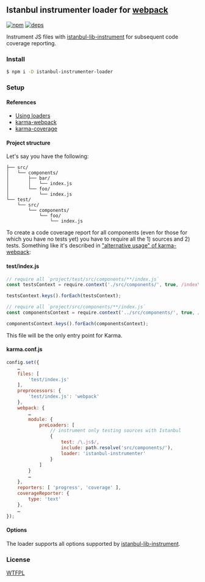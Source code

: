 ## Istanbul instrumenter loader for [webpack](https://webpack.github.io/)

[![npm](http://img.shields.io/npm/v/istanbul-instrumenter-loader.svg?style=flat-square)](https://www.npmjs.org/package/istanbul-instrumenter-loader)
[![deps](http://img.shields.io/david/deepsweet/istanbul-instrumenter-loader.svg?style=flat-square)](https://david-dm.org/deepsweet/istanbul-instrumenter-loader#info=dependencies)

Instrument JS files with [istanbul-lib-instrument](https://github.com/istanbuljs/istanbul-lib-instrument) for subsequent code coverage reporting.

### Install

```sh
$ npm i -D istanbul-instrumenter-loader
```

### Setup

#### References

* [Using loaders](https://webpack.github.io/docs/using-loaders.html)
* [karma-webpack](https://github.com/webpack/karma-webpack#karma-webpack)
* [karma-coverage](https://github.com/karma-runner/karma-coverage#configuration)

#### Project structure

Let's say you have the following:

```
├── src/
│   └── components/
│       ├── bar/
│       │   └── index.js
│       └── foo/
│           └── index.js
└── test/
    └── src/
        └── components/
            └── foo/
                └── index.js
```

To create a code coverage report for all components (even for those for which you have no tests yet) you have to require all the 1) sources and 2) tests. Something like it's described in ["alternative usage" of karma-webpack](https://github.com/webpack/karma-webpack#alternative-usage):

#### test/index.js

```js
// require all `project/test/src/components/**/index.js`
const testsContext = require.context('./src/components/', true, /index\.js$/);

testsContext.keys().forEach(testsContext);

// require all `project/src/components/**/index.js`
const componentsContext = require.context('../src/components/', true, /index\.js$/);

componentsContext.keys().forEach(componentsContext);
```

This file will be the only entry point for Karma.

#### karma.conf.js

```js
config.set({
    …
    files: [
        'test/index.js'
    ],
    preprocessors: {
        'test/index.js': 'webpack'
    },
    webpack: {
        …
        module: {
            preLoaders: [
                // instrument only testing sources with Istanbul
                {
                    test: /\.js$/,
                    include: path.resolve('src/components/'),
                    loader: 'istanbul-instrumenter'
                }
            ]
        }
        …
    },
    reporters: [ 'progress', 'coverage' ],
    coverageReporter: {
        type: 'text'
    },
    …
});
```

#### Options
The loader supports all options supported by [istanbul-lib-instrument](https://github.com/istanbuljs/istanbul-lib-instrument/blob/master/api.md#instrumenter).

### License
[WTFPL](http://www.wtfpl.net/wp-content/uploads/2012/12/wtfpl-strip.jpg)
